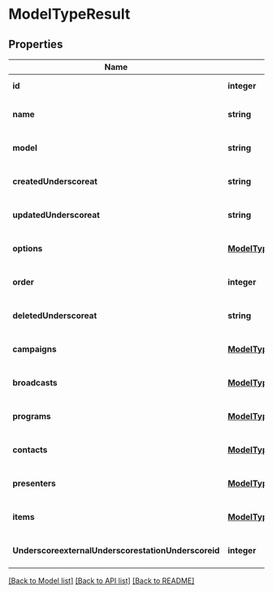# ModelTypeResult

## Properties
Name | Type | Description | Notes
------------ | ------------- | ------------- | -------------
**id** | **integer** |  | [default to null]
**name** | **string** |  | [optional] [default to null]
**model** | **string** |  | [optional] [default to null]
**createdUnderscoreat** | **string** |  | [optional] [default to null]
**updatedUnderscoreat** | **string** |  | [optional] [default to null]
**options** | [**ModelTypeOptions**](ModelTypeOptions.md) |  | [optional] [default to null]
**order** | **integer** |  | [optional] [default to null]
**deletedUnderscoreat** | **string** |  | [optional] [default to null]
**campaigns** | [**ModelTypeRelationsCampaigns**](ModelTypeRelationsCampaigns.md) |  | [optional] [default to null]
**broadcasts** | [**ModelTypeRelationsBroadcasts**](ModelTypeRelationsBroadcasts.md) |  | [optional] [default to null]
**programs** | [**ModelTypeRelationsPrograms**](ModelTypeRelationsPrograms.md) |  | [optional] [default to null]
**contacts** | [**ModelTypeRelationsContacts**](ModelTypeRelationsContacts.md) |  | [optional] [default to null]
**presenters** | [**ModelTypeRelationsPresenters**](ModelTypeRelationsPresenters.md) |  | [optional] [default to null]
**items** | [**ModelTypeRelationsItems**](ModelTypeRelationsItems.md) |  | [optional] [default to null]
**UnderscoreexternalUnderscorestationUnderscoreid** | **integer** |  | [optional] [default to null]

[[Back to Model list]](../README.md#documentation-for-models) [[Back to API list]](../README.md#documentation-for-api-endpoints) [[Back to README]](../README.md)



